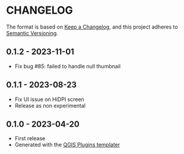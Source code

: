 # CHANGELOG

The format is based on [Keep a Changelog](https://keepachangelog.com/), and this project adheres to [Semantic Versioning](https://semver.org/).

<!--

Unreleased

## version_tag - YYYY-DD-mm

### Added

### Changed

### Removed

-->

## 0.1.2 - 2023-11-01

- Fix bug #85: failed to handle null thumbnail

## 0.1.1 - 2023-08-23

- Fix UI issue on HiDPI screen
- Release as non experimental

## 0.1.0 - 2023-04-20

- First release
- Generated with the [QGIS Plugins templater](https://oslandia.gitlab.io/qgis/template-qgis-plugin/)
